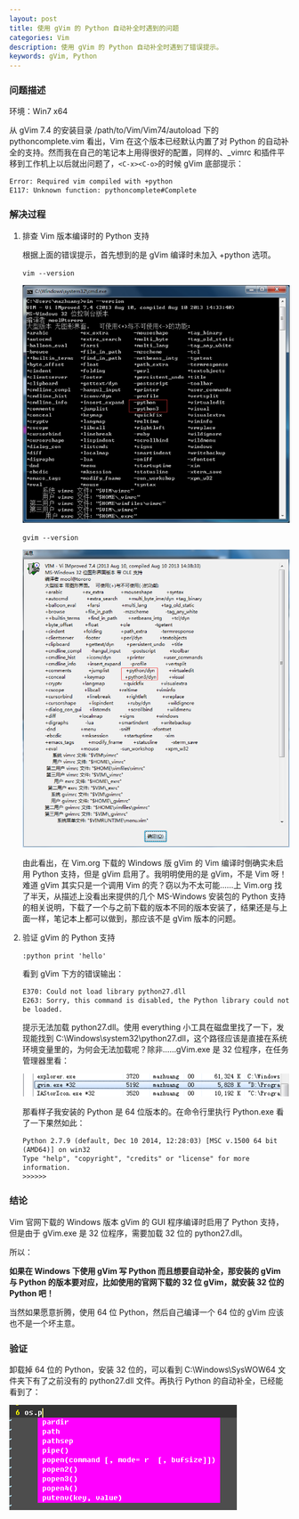 ```yaml
---
layout: post
title: 使用 gVim 的 Python 自动补全时遇到的问题
categories: Vim
description: 使用 gVim 的 Python 自动补全时遇到了错误提示。
keywords: gVim, Python
---
```


### 问题描述

环境：Win7 x64

从 gVim 7.4 的安装目录 /path/to/Vim/Vim74/autoload 下的 pythoncomplete.vim 看出，Vim 在这个版本已经默认内置了对 Python 的自动补全的支持。然而我在自己的笔记本上用得很好的配置，同样的、_vimrc 和插件平移到工作机上以后就出问题了，` <C-x><C-o> `的时候 gVim 底部提示：

```
Error: Required vim compiled with +python
E117: Unknown function: pythoncomplete#Complete
```

### 解决过程

1. 排查 Vim 版本编译时的 Python 支持

   根据上面的错误提示，首先想到的是 gVim 编译时未加入 +python 选项。

   `vim --version`

   ![Vim 的 Python 支持](/images/posts/vim/vim-without-python.png)

   `gvim --version`

   ![gVim 的 Python 支持](/images/posts/vim/gvim-with-python.png)

   由此看出，在 Vim.org 下载的 Windows 版 gVim 的 Vim 编译时倒确实未启用 Python 支持，但是 gVim 启用了。我明明使用的是 gVim，不是 Vim 呀！难道 gVim 其实只是一个调用 Vim 的壳？窃以为不太可能……上 Vim.org 找了半天，从描述上没看出来提供的几个 MS-Windows 安装包的 Python 支持的相关说明，下载了一个与之前下载的版本不同的版本安装了，结果还是与上面一样，笔记本上都可以做到，那应该不是 gVim 版本的问题。

2. 验证 gVim 的 Python 支持

   `:python print 'hello'`

   看到 gVim 下方的错误输出：

   ```
   E370: Could not load library python27.dll
   E263: Sorry, this command is disabled, the Python library could not be loaded.
   ```

   提示无法加载 python27.dll。使用 everything 小工具在磁盘里找了一下，发现能找到 C:\Windows\system32\python27.dll，这个路径应该是直接在系统环境变量里的，为何会无法加载呢？除非……gVim.exe 是 32 位程序，在任务管理器里看：

   ![gVim 是 32 位程序](/images/posts/vim/gvim-32bit.png)

   那看样子我安装的 Python 是 64 位版本的。在命令行里执行 Python.exe 看了一下果然如此：

   ```
   Python 2.7.9 (default, Dec 10 2014, 12:28:03) [MSC v.1500 64 bit (AMD64)] on win32
   Type "help", "copyright", "credits" or "license" for more information.
   >>>>>>
   ```

### 结论

Vim 官网下载的 Windows 版本 gVim 的 GUI 程序编译时启用了 Python 支持，但是由于 gVim.exe 是 32 位程序，需要加载 32 位的 python27.dll。

所以：

**如果在 Windows 下使用 gVim 写 Python 而且想要自动补全，那安装的 gVim 与 Python 的版本要对应，比如使用的官网下载的 32 位 gVim，就安装 32 位的 Python 吧！**

当然如果愿意折腾，使用 64 位 Python，然后自己编译一个 64 位的 gVim 应该也不是一个坏主意。

### 验证

卸载掉 64 位的 Python，安装 32 位的，可以看到 C:\Windows\SysWOW64 文件夹下有了之前没有的 python27.dll 文件。再执行 Python 的自动补全，已经能看到了：

![Python 自动补全](/images/posts/vim/vim-python-autocomplete.png)
